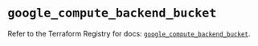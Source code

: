 # `google_compute_backend_bucket`

Refer to the Terraform Registry for docs: [`google_compute_backend_bucket`](https://registry.terraform.io/providers/hashicorp/google/6.21.0/docs/resources/compute_backend_bucket).
